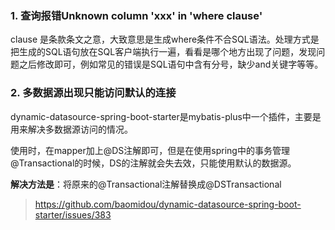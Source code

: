 ### 1. 查询报错Unknown column 'xxx' in 'where clause'

clause 是条款条文之意，大致意思是生成where条件不合SQL语法。处理方式是把生成的SQL语句放在SQL客户端执行一遍，看看是哪个地方出现了问题，发现问题之后修改即可，例如常见的错误是SQL语句中含有分号，缺少and关键字等等。

### 2. 多数据源出现只能访问默认的连接

dynamic-datasource-spring-boot-starter是mybatis-plus中一个插件，主要是用来解决多数据源访问的情况。

使用时，在mapper加上@DS注解即可，但是在使用spring中的事务管理@Transactional的时候，DS的注解就会失去效，只能使用默认的数据源。

**解决方法是**：将原来的@Transactional注解替换成@DSTransactional

> https://github.com/baomidou/dynamic-datasource-spring-boot-starter/issues/383